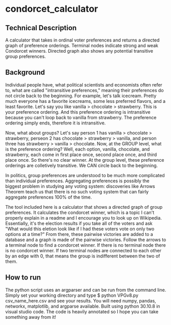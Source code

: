 # condorcet_calculator

## Technical Description
A calculator that takes in ordinal voter preferences and returns a directed graph of preference orderings. Terminal nodes indicate strong and weak Condorcet winners. Directed graph also shows any potential transitive group preferences.

## Background
Individual people have, what political scientists and economists often refer to, what are called "intransitive preferences," meaning their preferences do not circle back to the beginning. For example, let's talk icecream. Pretty much everyone has a favorite icecreams, some less preferred flavors, and a least favorite. Let's say you like vanilla > chocolate > strawberry. This is your preference ordering. And this preference ordering is intransitive because you can't loop back to vanilla from strawberry. The preference ordering simply ends, therefore it is intransitive.

Now, what about groups? Let's say person 1 has vanilla > chocolate > strawberry, perseon 2 has chocolate > strawberry > vanilla, and person three has strawberry > vanilla > chocolate. Now, at the GROUP level, what is the preference ordering? Well, each option, vanilla, chocolate, and strawberry, each come in first place once, second place once, and third place once. So there's no clear winner. At the group level, these preference orderings are colletively transitive. We CAN circle back to the beginning.

In politics, group preferences are understood to be much more complicated than individual preferences. Aggregating preferences is possibly the biggest problem in studying any voting system: discoveries like Arrows Theorem teach us that there is no such voting system that can fairly aggregate preferences 100% of the time. 

The tool included here is a calculator that shows a directed graph of group preferences. It calculates the condorcet winner, which is a topic I can't properly explain in a readme and I encourage you to look up on Wikipedia. Essentially, it's the election results if you take all of the voters and ask "What would this eletion look like if I had these voters vote on only two options at a time?" From there, these pairwise victories are added to a database and a graph is made of the pairwise victories. Follow the arrows to a terminal node to find a condorcet winner. If there is no terminal node there is no condorcet winner. If two terminal nodes are connected to each other by an edge with 0, that means the group is indifferent between the two of them.

## How to run
The python script uses an argparser and can be run from the command line. Simply set your working directory and type $ python VPGv8.py csv_name_here.csv and see your results. You will need numpy, pandas, networkx, matplotlib, and argparse available. Built using python 30.10.8 in visual studio code. The code is heavily annotated so I hope you can take something away from it!
